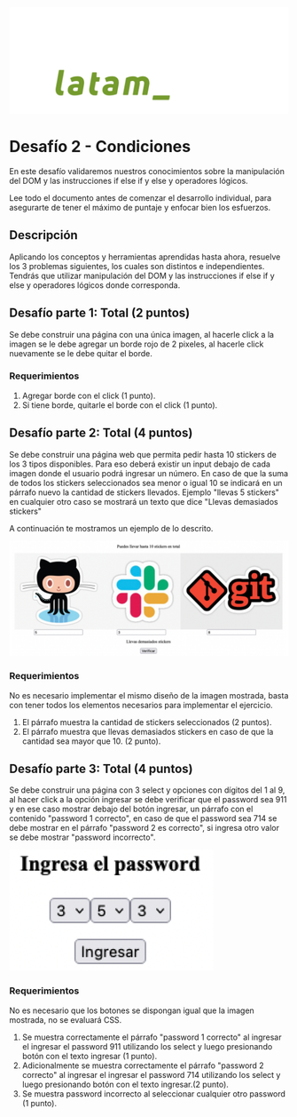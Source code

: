 ![logo](./assets/imgs/logo.svg)
# **Desafío 2 - Condiciones**
En este desafío validaremos nuestros conocimientos sobre la manipulación del DOM y las
instrucciones if else if y else y operadores lógicos.

Lee todo el documento antes de comenzar el desarrollo individual, para asegurarte de tener
el máximo de puntaje y enfocar bien los esfuerzos.
## **Descripción**
Aplicando los conceptos y herramientas aprendidas hasta ahora, resuelve los 3 problemas
siguientes, los cuales son distintos e independientes. Tendrás que utilizar manipulación del
DOM y las instrucciones if else if y else y operadores lógicos donde corresponda.
## **Desafío parte 1: Total (2 puntos)**
Se debe construir una página con una única imagen, al hacerle click a la imagen se le debe
agregar un borde rojo de 2 pixeles, al hacerle click nuevamente se le debe quitar el borde.
### **Requerimientos**
1. Agregar borde con el click (1 punto). 
2. Si tiene borde, quitarle el borde con el click (1 punto). 

## **Desafío parte 2: Total (4 puntos)**

Se debe construir una página web que permita pedir hasta 10 stickers de los 3 tipos
disponibles. Para eso deberá existir un input debajo de cada imagen donde el usuario podrá
ingresar un número. En caso de que la suma de todos los stickers seleccionados sea menor
o igual 10 se indicará en un párrafo nuevo la cantidad de stickers llevados. Ejemplo "llevas
5 stickers" en cualquier otro caso se mostrará un texto que dice "Llevas demasiados
stickers"

A continuación te mostramos un ejemplo de lo descrito.

![screenshot 1](./assets/imgs/screenshot_1.png)

### **Requerimientos**

No es necesario implementar el mismo diseño de la imagen mostrada, basta con
tener todos los elementos necesarios para implementar el ejercicio. 

1. El párrafo muestra la cantidad de stickers seleccionados (2 puntos). 
2. El párrafo muestra que llevas demasiados stickers en caso de que la cantidad sea
mayor que 10. (2 punto). 

## **Desafío parte 3: Total (4 puntos)**

Se debe construir una página con 3 select y opciones con dígitos del 1 al 9, al hacer click a
la opción ingresar se debe verificar que el password sea 911 y en ese caso mostrar debajo
del botón ingresar, un párrafo con el contenido "password 1 correcto", en caso de que el
password sea 714 se debe mostrar en el párrafo "password 2 es correcto", si ingresa otro
valor se debe mostrar "password incorrecto".

![screenshot 2](./assets/imgs/screenshot_2.png)

### **Requerimientos**

No es necesario que los botones se dispongan igual que la imagen mostrada, no
se evaluará CSS.

1. Se muestra correctamente el párrafo "password 1 correcto" al ingresar el ingresar el
password 911 utilizando los select y luego presionando botón con el texto ingresar (1
punto). 
2. Adicionalmente se muestra correctamente el párrafo "password 2 correcto" al
ingresar el ingresar el password 714 utilizando los select y luego presionando botón
con el texto ingresar.(2 punto). 
3. Se muestra password incorrecto al seleccionar cualquier otro password (1 punto). 

